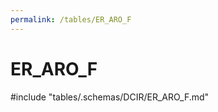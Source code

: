 ```yaml
---
permalink: /tables/ER_ARO_F
---
```

# ER_ARO_F
<!-- SPDX-License-Identifier: MPL-2.0 -->

<!-- ATTENTION : Ne pas supprimer ou modifier la ligne ci-dessous -->
#include "tables/.schemas/DCIR/ER_ARO_F.md"
<!-- ATTENTION : Ne pas supprimer ou modifier la ligne ci-dessus -->

